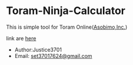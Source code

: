 # Toram-Ninja-Calculator
This is simple tool for Toram Online([Asobimo,Inc.](https://asobimo.com/))

link are [here](https://justice3701.github.io/Toram-Ninja-Calculator/)

- Author:Justice3701
- Email: set37017624@gmail.com
